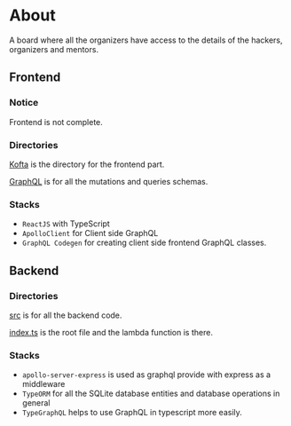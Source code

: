 # About

A board where all the organizers have access to the details of the hackers, organizers and mentors.

## Frontend

### Notice
Frontend is not complete.

### Directories
[Kofta](https://github.com/Limbo-Hacks/OrganizersBoard/tree/main/kofta) is the directory for the frontend part.

[GraphQL](https://github.com/Limbo-Hacks/OrganizersBoard/tree/main/kofta/src/graphql) is for all the mutations and queries schemas.

### Stacks
- `ReactJS` with TypeScript
- `ApolloClient` for Client side GraphQL
- `GraphQL Codegen` for creating client side frontend GraphQL classes.

## Backend

### Directories

[src](https://github.com/Limbo-Hacks/OrganizersBoard/tree/main/server/src) is for all the backend code.

[index.ts](https://github.com/Limbo-Hacks/OrganizersBoard/blob/main/server/src/index.ts) is the root file and the lambda function is there.

### Stacks
- `apollo-server-express` is used as graphql provide with express as a middleware
- `TypeORM` for all the SQLite database entities and database operations in general
- `TypeGraphQL` helps to use GraphQL in typescript more easily.
